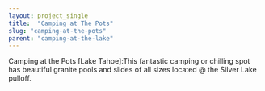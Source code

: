 ```yaml
---
layout: project_single
title:  "Camping at The Pots"
slug: "camping-at-the-pots"
parent: "camping-at-the-lake"
---
```

Camping at the Pots [Lake Tahoe]:This fantastic camping or chilling spot has beautiful granite pools and slides of all sizes located @ the Silver Lake pulloff.